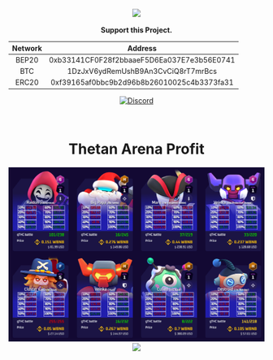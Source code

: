 <br/>
<div align="center">
    <img src="https://raw.githubusercontent.com/Felipefury/8-Ball-Pool-Hack-Guide-Line/master/src/img/icon.png">
  </a>

  <p align="center"><b>Support this Project.</b></p>
  
  | Network  |  Address  |
  | :---: | :---: |
  |  BEP20 |  0xb33141CF0F28f2bbaaeF5D6Ea037E7e3b56E0741 |
  |  BTC |  1DzJxV6ydRemUshB9An3CvCiQ8rT7mrBcs |
  |  ERC20 |  0xf39165af0bbc9b2d96b8b26010025c4b3373fa31  |
</div>

<p align="center">
    <a href="https://discord.gg/CxG3f7S">
        <img src="https://img.shields.io/discord/675323046680330261.svg?label=Discord&logo=discord" alt="Discord"/>
    </a>
</p>

<br>

<h1 align="center">Thetan Arena Profit</h1>

<p align="center">
    <img src="https://github.com/Felipefury/Thetan-Arena-Profit/blob/main/misc/preview.png?raw=true"/>
    <img src="https://github.com/Felipefury/Thetan-Arena-Profit/blob/main/misc/preview.gif?raw=true"/>
</p>
